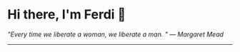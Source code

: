 <h1>Hi there, I'm Ferdi 👋</h1>

<p><em>
  "Every time we liberate a woman, we liberate a man. " — Margaret Mead
</em></p>

---
